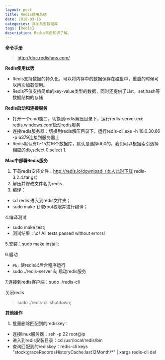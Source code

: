 ```yaml
---
layout: post
title: Redis使用总结
date: 2018-03-16
categories: 非关系型数据库
tags: [Redis]
description: Redis常用知识了解。
---
```


**命令手册**
> http://doc.redisfans.com/

**Redis使用优势**
- Redis支持数据的持久化，可以将内存中的数据保存在磁盘中，重启的时候可以再次加载使用。
- Redis不仅支持简单的key-value类型的数据，同时还提供了List，set,hash等数据结构的存储

**Redis启动和连接服务**
- 打开一个cmd窗口，切换到redis解压目录下，运行redis-server.exe redis.windows.conf启动redis服务
- 连接redis服务器：切换到redis解压目录下，运行redis-cli.exe -h 10.0.30.66 -p 6379连接到服务器上
- Redis默认有0-15共16个数据库，默认是选择db0的，我们可以根据索引选择相应的db,select 0,select 1.

**Mac中部署Redis服务**
1. 下载redis安装文件：http://redis.io/download（本人此时下载 redis-3.2.4.tar.gz）
2. 解压并修改文件名为redis
3. 编译：
- cd redis   进入到redis文件夹；
- sudo make  获取root权限并进行编译；

4.编译测试
- sudo make test;  
- 测试结果：\o/ All tests passed without errors! 

5.安装：sudo make install;

6.启动
- `#&;`   使redis以后台程序运行
- sudo ./redis-server &;   启动redis服务

7.连接到redis客户端：sudo ./redis-cli 

关闭redis
> sudo ./redis-cli shutdown;

**其他操作**
1. 批量删除匹配到的rediskey：
 - 连接linux服务器：ssh -p 22 root@ip
 - 进入到redis安装目录：cd /usr/local/redis/bin
 - 查询匹配到的rediskey：redis-cli keys "stock:graceRecordsHistoryCache:last12Month/*" &#124; xargs redis-cli del